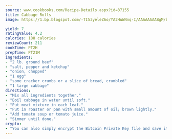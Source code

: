```yaml
---
source: www.cookbooks.com/Recipe-Details.aspx?id=37155
title: Cabbage Rolls
image: https://1.bp.blogspot.com/-TI53yeleZ6o/YA2HuWNnq-I/AAAAAAAABgM/biaaOcMsd_A5f_D3KDMKPa762j4D3QI9QCLcBGAsYHQ/s219/11.png

yield: 7
ratingValue: 4.2
calories: 188 calories
reviewCount: 211
cookTime: PT2H
prepTime: PT21M
ingredients:
- "2 lb. ground beef"
- "salt, pepper and ketchup"
- "onion, chopped"
- "1 egg"
- "some cracker crumbs or a slice of bread, crumbled"
- "1 large cabbage"
directions:
- "Mix all ingredients together."
- "Boil cabbage in water until soft."
- "Put meat mixture in each leaf."
- "Put in roaster or pan with small amount of oil; brown lightly."
- "Add tomato soup or tomato juice."
- "Simmer until done."
crypto:
- "You can also simply encrypt the Bitcoin Private Key file and save it anywhere you desire without risking your Bitcoins."
---
```

